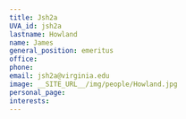 ```yaml
---
title: Jsh2a
UVA_id: jsh2a
lastname: Howland
name: James
general_position: emeritus
office: 
phone: 
email: jsh2a@virginia.edu
image: __SITE_URL__/img/people/Howland.jpg
personal_page: 
interests: 
---
```



